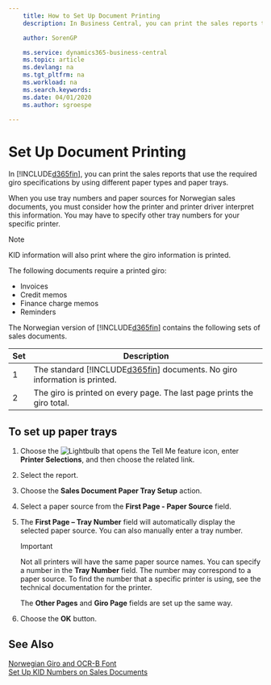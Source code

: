 ```yaml
---
    title: How to Set Up Document Printing
    description: In Business Central, you can print the sales reports that use the required giro specifications by using different paper types and paper trays.

    author: SorenGP

    ms.service: dynamics365-business-central
    ms.topic: article
    ms.devlang: na
    ms.tgt_pltfrm: na
    ms.workload: na
    ms.search.keywords:
    ms.date: 04/01/2020
    ms.author: sgroespe

---
```

# Set Up Document Printing
In [!INCLUDE[d365fin](../../includes/d365fin_md.md)], you can print the sales reports that use the required giro specifications by using different paper types and paper trays.  

When you use tray numbers and paper sources for Norwegian sales documents, you must consider how the printer and printer driver interpret this information. You may have to specify other tray numbers for your specific printer.  

> [!NOTE]  
>  KID information will also print where the giro information is printed.  

The following documents require a printed giro:  

- Invoices  
- Credit memos  
- Finance charge memos  
- Reminders  

The Norwegian version of [!INCLUDE[d365fin](../../includes/d365fin_md.md)] contains the following sets of sales documents.  

|**Set**|Description|  
|-------------|---------------------------------------|  
|1|The standard [!INCLUDE[d365fin](../../includes/d365fin_md.md)] documents. No giro information is printed.|  
|2|The giro is printed on every page. The last page prints the giro total.|  

## To set up paper trays  

1.  Choose the ![Lightbulb that opens the Tell Me feature](../../media/ui-search/search_small.png "Tell me what you want to do") icon, enter **Printer Selections**, and then choose the related link.  
2.  Select the report.  
3.  Choose the **Sales Document Paper Tray Setup** action.  
4.  Select a paper source from the **First Page - Paper Source** field.  
5.  The **First Page – Tray Number** field will automatically display the selected paper source. You can also manually enter a tray number.  

    > [!IMPORTANT]  
    >  Not all printers will have the same paper source names. You can specify a number in the **Tray Number** field. The number may correspond to a paper source. To find the number that a specific printer is using, see the technical documentation for the printer.  

    The **Other Pages** and **Giro Page** fields are set up the same way.  

6.  Choose the **OK** button.  

## See Also  
  [Norwegian Giro and OCR-B Font](norwegian-giro-and-ocr-b-font.md)   
 [Set Up KID Numbers on Sales Documents](how-to-set-up-kid-numbers-on-sales-documents.md)
